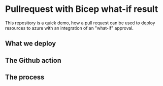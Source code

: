 # Pullrequest with Bicep what-if result

This repository is a quick demo, how a pull request can be used to deploy resources to azure with an integration of an "what-if" approval.

## What we deploy

## The Github action

## The process
